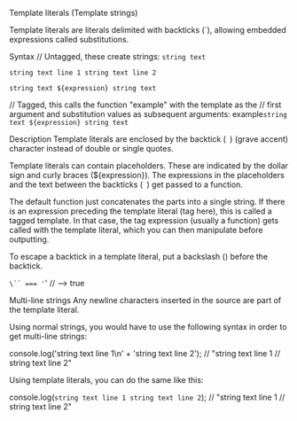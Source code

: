 Template literals (Template strings)

Template literals are literals delimited with backticks (`), allowing embedded expressions 
called substitutions.

Syntax
// Untagged, these create strings:
`string text`

`string text line 1
 string text line 2`

`string text ${expression} string text`

// Tagged, this calls the function "example" with the template as the
// first argument and substitution values as subsequent arguments:
example`string text ${expression} string text`

Description
Template literals are enclosed by the backtick (` `) (grave accent) character instead of 
double or single quotes.

Template literals can contain placeholders. These are indicated by the dollar sign and 
curly braces (${expression}). The expressions in the placeholders and the text between 
the backticks (` `) get passed to a function.

The default function just concatenates the parts into a single string. If there is an 
expression preceding the template literal (tag here), this is called a tagged template. 
In that case, the tag expression (usually a function) gets called with the template literal,
which you can then manipulate before outputting.

To escape a backtick in a template literal, put a backslash (\) before the backtick.

`\`` === '`' // --> true

Multi-line strings
Any newline characters inserted in the source are part of the template literal.

Using normal strings, you would have to use the following syntax in order to get multi-line 
strings:

console.log('string text line 1\n' +
'string text line 2');
// "string text line 1
// string text line 2"

Using template literals, you can do the same like this:

console.log(`string text line 1
string text line 2`);
// "string text line 1
// string text line 2"
